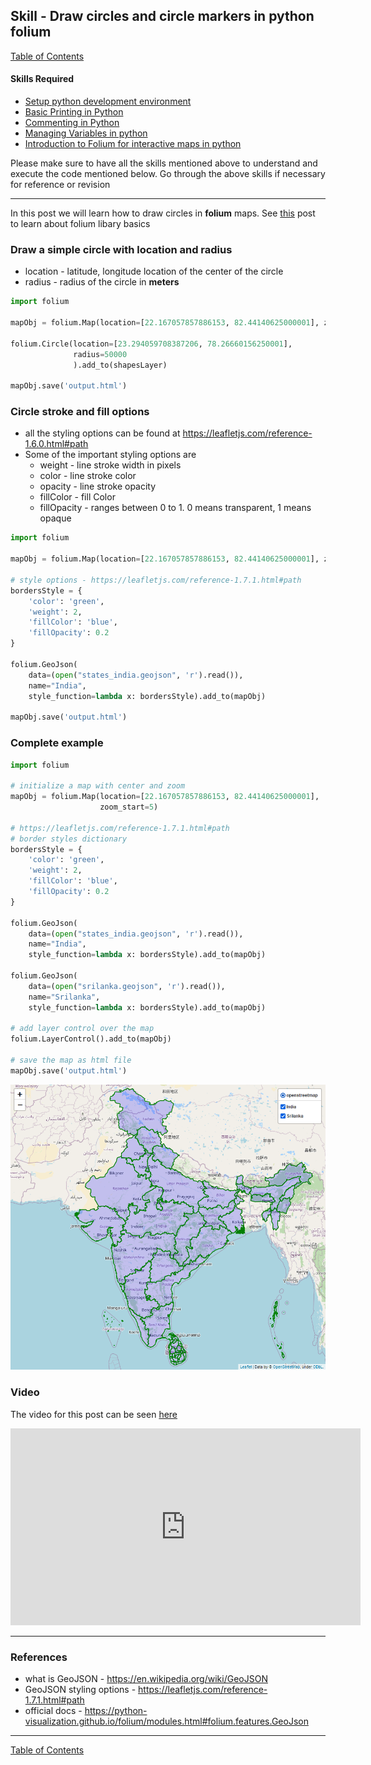 ## Skill - Draw circles and circle markers in python folium

[Table of Contents](https://nagasudhir.blogspot.com/2020/04/taming-python-table-of-contents.html)

#### Skills Required
* [Setup python development environment](https://nagasudhir.blogspot.com/2020/04/setup-python-development-environment_14.html)
* [Basic Printing in Python](https://nagasudhir.blogspot.com/2020/04/basic-printing-in-python.html)
* [Commenting in Python](https://nagasudhir.blogspot.com/2020/04/comments-in-python.html)
* [Managing Variables in python](https://nagasudhir.blogspot.com/2020/04/managing-variables-in-python.html)
* [Introduction to Folium for interactive maps in python](https://nagasudhir.blogspot.com/2021/07/introduction-to-folium-for-interactive.html)

Please make sure to have all the skills mentioned above to understand and execute the code mentioned below. Go through the above skills if necessary for reference or revision
<hr/>

In this post we will learn how to draw circles in **folium** maps. See [this](https://nagasudhir.blogspot.com/2021/07/introduction-to-folium-for-interactive.html) post to learn about folium libary basics

### Draw a simple circle with location and radius
* location - latitude, longitude location of the center of the circle
* radius - radius of the circle in **meters**
```python
import folium

mapObj = folium.Map(location=[22.167057857886153, 82.44140625000001], zoom_start=5)

folium.Circle(location=[23.294059708387206, 78.26660156250001],
              radius=50000
              ).add_to(shapesLayer)

mapObj.save('output.html')
```

### Circle stroke and fill options
* all the styling options can be found at https://leafletjs.com/reference-1.6.0.html#path
* Some of the important styling options are
	* weight - line stroke width in pixels
	* color - line stroke color
	* opacity - line stroke opacity
	* fillColor - fill Color
	* fillOpacity - ranges between 0 to 1. 0 means transparent, 1 means opaque
```python
import folium

mapObj = folium.Map(location=[22.167057857886153, 82.44140625000001], zoom_start=5)

# style options - https://leafletjs.com/reference-1.7.1.html#path
bordersStyle = {
    'color': 'green',
    'weight': 2,
    'fillColor': 'blue',
    'fillOpacity': 0.2
}

folium.GeoJson(
    data=(open("states_india.geojson", 'r').read()),
    name="India",
    style_function=lambda x: bordersStyle).add_to(mapObj)

mapObj.save('output.html')
```

### Complete example
```python
import folium

# initialize a map with center and zoom
mapObj = folium.Map(location=[22.167057857886153, 82.44140625000001],
                    zoom_start=5)

# https://leafletjs.com/reference-1.7.1.html#path
# border styles dictionary
bordersStyle = {
    'color': 'green',
    'weight': 2,
    'fillColor': 'blue',
    'fillOpacity': 0.2
}

folium.GeoJson(
    data=(open("states_india.geojson", 'r').read()),
    name="India",
    style_function=lambda x: bordersStyle).add_to(mapObj)

folium.GeoJson(
    data=(open("srilanka.geojson", 'r').read()),
    name="Srilanka",
    style_function=lambda x: bordersStyle).add_to(mapObj)

# add layer control over the map
folium.LayerControl().add_to(mapObj)

# save the map as html file
mapObj.save('output.html')
```

![folium_geojson_demo](https://github.com/nagasudhirpulla/taming_python/raw/master/blog/skills/assets/img/folium_geojson_demo.png)
### Video
The video for this post can be seen [here](https://youtu.be/h16O4xt6yBU)

<iframe width="560" height="315" src="https://www.youtube.com/embed/h16O4xt6yBU" title="YouTube video player" frameborder="0" allow="accelerometer; autoplay; clipboard-write; encrypted-media; gyroscope; picture-in-picture" allowfullscreen></iframe>

<hr/>

### References
* what is GeoJSON - https://en.wikipedia.org/wiki/GeoJSON
* GeoJSON styling options - https://leafletjs.com/reference-1.7.1.html#path
* official docs - https://python-visualization.github.io/folium/modules.html#folium.features.GeoJson

<hr/>

[Table of Contents](https://nagasudhir.blogspot.com/2020/04/taming-python-table-of-contents.html)

<!--stackedit_data:
eyJoaXN0b3J5IjpbMTY2OTkxODU2OF19
-->